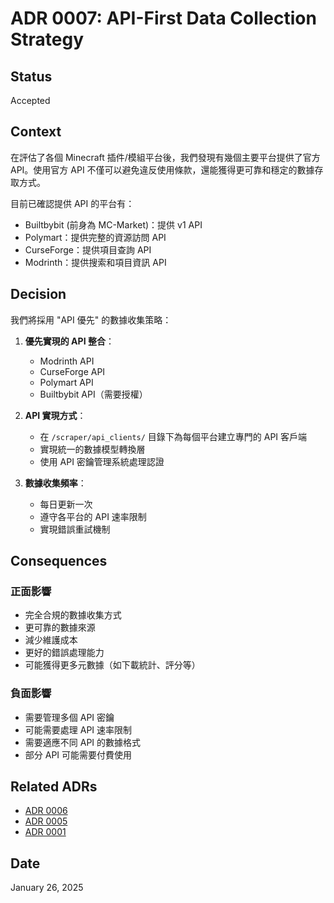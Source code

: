 # ADR 0007: API-First Data Collection Strategy

## Status
Accepted

## Context
在評估了各個 Minecraft 插件/模組平台後，我們發現有幾個主要平台提供了官方 API。使用官方 API 不僅可以避免違反使用條款，還能獲得更可靠和穩定的數據存取方式。

目前已確認提供 API 的平台有：
- Builtbybit (前身為 MC-Market)：提供 v1 API
- Polymart：提供完整的資源訪問 API
- CurseForge：提供項目查詢 API
- Modrinth：提供搜索和項目資訊 API

## Decision
我們將採用 "API 優先" 的數據收集策略：

1. **優先實現的 API 整合**：
   - Modrinth API
   - CurseForge API
   - Polymart API
   - Builtbybit API（需要授權）

2. **API 實現方式**：
   - 在 `/scraper/api_clients/` 目錄下為每個平台建立專門的 API 客戶端
   - 實現統一的數據模型轉換層
   - 使用 API 密鑰管理系統處理認證

3. **數據收集頻率**：
   - 每日更新一次
   - 遵守各平台的 API 速率限制
   - 實現錯誤重試機制

## Consequences
### 正面影響
- 完全合規的數據收集方式
- 更可靠的數據來源
- 減少維護成本
- 更好的錯誤處理能力
- 可能獲得更多元數據（如下載統計、評分等）

### 負面影響
- 需要管理多個 API 密鑰
- 可能需要處理 API 速率限制
- 需要適應不同 API 的數據格式
- 部分 API 可能需要付費使用

## Related ADRs
- [ADR 0006](./0006-data-scraping-policy.md)
- [ADR 0005](./0005-github-actions-for-ci-cd.md)
- [ADR 0001](./0001-use-python-for-scraper.md)

## Date
January 26, 2025
